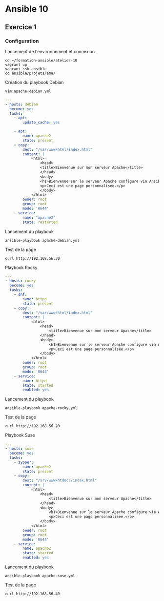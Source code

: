 # Ansible 10
## Exercice 1
### Configuration
Lancement de l'environnement et connexion
```console
cd ~/formation-ansible/atelier-10
vagrant up
vagrant ssh ansible
cd ansible/projets/ema/
```

Création du playbook Debian
```console
vim apache-debian.yml
```
```yml
---
- hosts: debian
  become: yes
  tasks:
    - apt:
        update_cache: yes

    - apt:
        name: apache2
        state: present
    - copy:
        dest: "/var/www/html/index.html"
        content: |
            <html>
                <head>
                <title>Bienvenue sur mon serveur Apache</title>
                </head>
                <body>
                <h1>Bienvenue sur le serveur Apache configure via Ansible !</h1>
                <p>Ceci est une page personnalisee.</p>
                </body>
            </html>
        owner: root
        group: root
        mode: '0644'
    - service:
        name: "apache2"
        state: restarted
```
Lancement du playbook
```console
ansible-playbook apache-debian.yml
```
Test de la page
```console
curl http://192.168.56.30
```

Playbook Rocky
```yml
---
- hosts: rocky
  become: yes
  tasks:
    - dnf:
        name: httpd
        state: present
    - copy:
        dest: "/var/www/html/index.html"
        content: |
            <html>
                <head>
                    <title>Bienvenue sur mon serveur Apache</title>
                </head>
                <body>
                    <h1>Bienvenue sur le serveur Apache configuré via Ansible !</h1>
                    <p>Ceci est une page personnalisée.</p>
                </body>
            </html>
        owner: root
        group: root
        mode: '0644'
    - service:
        name: httpd
        state: started
        enabled: yes
```
Lancement du playbook
```console
ansible-playbook apache-rocky.yml
```
Test de la page
```console
curl http://192.168.56.20
```

Playbook Suse
```yml
---
- hosts: suse
  become: yes
  tasks:
    - zypper:
        name: apache2
        state: present
    - copy:
        dest: "/srv/www/htdocs/index.html"
        content: |
            <html>
                <head>
                    <title>Bienvenue sur mon serveur Apache</title>
                </head>
                <body>
                    <h1>Bienvenue sur le serveur Apache configure via Ansible !</h1>
                    <p>Ceci est une page personnalisee.</p>
                </body>
            </html>
        owner: root
        group: root
        mode: '0644'
    - service:
        name: apache2
        state: started
        enabled: yes
``` 
Lancement du playbook
```console
ansible-playbook apache-suse.yml
```
Test de la page
```console
curl http://192.168.56.40
```


